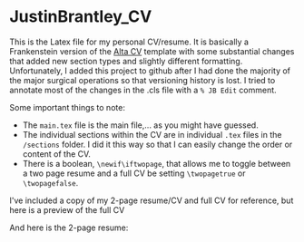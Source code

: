 # JustinBrantley_CV

This is the Latex file for my personal CV/resume. It is basically a Frankenstein version of the [Alta CV](https://github.com/liantze/AltaCV) template with some substantial changes that added new section types and slightly different formatting. Unfortunately, I added this project to github after I had done the majority of the major surgical operations so that versioning history is lost. I tried to annotate most of the changes in the .cls file with a `% JB Edit` comment. 

Some important things to note:

- The `main.tex` file is the main file,... as you might have guessed.
- The individual sections within the CV are in individual `.tex` files in the `/sections` folder. I did it this way so that I can easily change the order or content of the CV.
- There is a boolean, `\newif\iftwopage`, that allows me to toggle between a two page resume and a full CV be setting  `\twopagetrue` or `\twopagefalse`. 

I've included a copy of my 2-page resume/CV and full CV for reference, but here is a preview of the full CV

[](https://github.com/jabrantley/JustinBrantley_CV/blob/main/images/fullcv_preview.png)

And here is the 2-page resume:

[](https://github.com/jabrantley/JustinBrantley_CV/blob/main/images/resume_preview.png)

